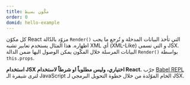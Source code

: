 ```yaml
---
title: مكّون بسيط
order: 0
domid: hello-example
---
```

كل مكوّن React مزوّد بالدّالة `Render()` التي تأخذ البيانات المدخلة و تُرجع ما يجب اظهاره.
هذا المثال يستخدم تعابير تشبه XML أي (XML-Like) و التي تسمى JSX.
البيانات المرسلة خلال المكّون يمكن الوصول اليها ضمن الدالة `Render()` بواسطة `this.props`.

**استخدام JSX اختياري، وليس مطلوباً او شرطاً لاستخدام React.** جرّب [Babel REPL](babel://es5-syntax-example)
 لترى شيفرة الـ JavaScript الخام الموّلدة من خلال خطوة التحويل البرمجي لـ JSX.
